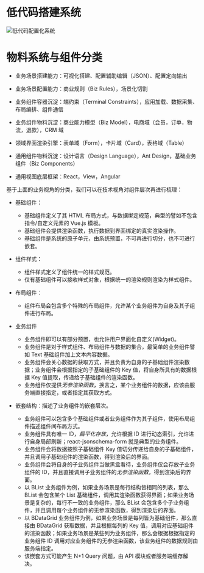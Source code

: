 # 低代码搭建系统

![低代码配置化系统](https://s2.ax1x.com/2019/10/03/u0MAc8.png)

# 物料系统与组件分类

- 业务场景搭建能力：可视化搭建、配置辅助编辑（JSON）、配置定向输出

- 业务场景配置能力：商业规则（Biz Rules），场景化切割

- 业务组件容器沉淀：端约束（Terminal Constraints），应用加载、数据采集、布局编排、组件通信

- 业务组件物料沉淀：商业能力模型（Biz Model），电商域（会员，订单，物流，退款），CRM 域

- 领域界面渲染引擎：表单域（Form），卡片域（Card），表格域（Table）

- 通用组件物料沉淀：设计语言（Design Language），Ant Design，基础业务组件（Biz Components）

- 通用视图底层框架：React，View，Angular

基于上面的业务视角的分类，我们可以在技术视角对组件层次再进行梳理：

- 基础组件：

  - 基础组件定义了其 HTML 布局方式，与数据绑定规范，典型的譬如不包含指令/自定义元素的 Vue.js 模板。
  - 基础组件会提供渲染函数，执行数据到界面绑定的真实渲染操作。
  - 基础组件是系统的原子单元，由系统预置，不可再进行切分，也不可进行嵌套。

- 组件样式：

  - 组件样式定义了组件统一的样式规范。
  - 仅有基础组件可以接收样式对象，根据统一的渲染规则渲染为样式组件。

- 布局组件：

  - 组件布局会包含多个特殊的布局组件，允许某个业务组件为自身及其子组件进行布局。

- 业务组件

  - 业务组件即可以有部分预置，也允许用户界面化自定义(Widget)。
  - 业务组件是对于样式组件、布局组件与数据的集合，最简单的业务组件譬如 Text 基础组件加上文本内容数据。
  - 业务组件会关心数据的获取方式，并且负责为自身的子基础组件渲染数据；业务组件会根据指定的子基础组件的 Key 值，将自身所具有的数据根据 Key 值提取，传递给子基础组件的渲染函数。
  - 业务组件仅提供*无参渲染函数*，换言之，某个业务组件的数据，应该由服务端直接指定，或者指定其获取方式。

- 嵌套结构：描述了业务组件的嵌套层次。
  - 业务组件可以包含多个基础组件或者业务组件作为其子组件，使用布局组件描述组件间布局方式。
  - 业务组件具有唯一 ID，_扁平化存放_，允许根据 ID 进行动态索引，允许进行自身局部刷新；react-jsonschema-form 就是典型的业务组件。
  - 业务组件会将数据按照子基础组件 Key 值切分传递给自身的子基础组件，并且调用子基础组件的渲染函数，得到渲染后的界面。
  - 业务组件会将自身的子业务组件当做黑盒看待，业务组件仅会存放子业务组件的 ID，并且直接调用子业务组件的*无参渲染函数*，得到渲染后的界面。
  - 以 BList 业务组件为例，如果业务场景是每行结构皆相同的列表，那么 BList 会包含某个 List 基础组件，调用其渲染函数获得界面；如果业务场景是复杂的，每行不一致的业务组件，那么 BList 会包含多个子业务组件，并且调用每个业务组件的无参渲染函数，得到渲染后的界面。
  - 以 BDataGrid 业务组件为例，如果业务场景是每列皆为基础组件，那么直接由 BDataGrid 获取数据，并且根据每列的 Key 值，调用对应基础组件的渲染函数；如果业务场景是某些列为业务组件，那么会根据根据指定的业务组件 ID 调用对应业务组件的无参渲染函数，该业务组件的数据规则由服务端指定。
  - 该嵌套方式可能产生 N+1 Query 问题，由 API 模块或者服务端缓存解决。
